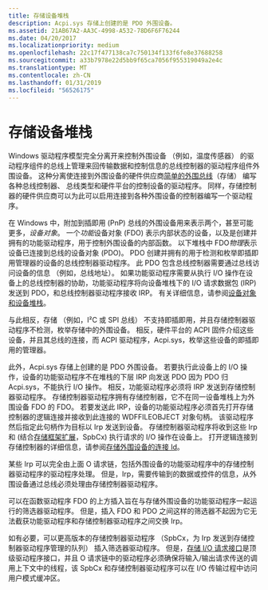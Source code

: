 ```yaml
---
title: 存储设备堆栈
description: Acpi.sys 存储上创建的是 PDO 外围设备。
ms.assetid: 21AB67A2-AA3C-4998-A532-78D6F6F76244
ms.date: 04/20/2017
ms.localizationpriority: medium
ms.openlocfilehash: 22c17f477138ca7c750134f133f6fe8e37688258
ms.sourcegitcommit: a33b7978e22d5bb9f65ca7056f955319049a2e4c
ms.translationtype: MT
ms.contentlocale: zh-CN
ms.lasthandoff: 01/31/2019
ms.locfileid: "56526175"
---
```

# <a name="spb-device-stacks"></a>存储设备堆栈


Windows 驱动程序模型完全分离开来控制外围设备 （例如，温度传感器） 的驱动程序组件的总线上管理来回传输数据和控制信息的总线控制器的驱动程序组件外围设备。 这种分离使连接到外围设备的硬件供应商[简单的外围总线](https://msdn.microsoft.com/library/windows/hardware/hh450903)（存储） 编写各种总线控制器、 总线类型和硬件平台的控制设备的驱动程序。 同样，存储控制器的硬件供应商可以为此可以启用连接到各种外围设备的控制器编写一个驱动程序。

在 Windows 中，附加到插即用 (PnP) 总线的外围设备用来表示两个，甚至可能更多，*设备对象*。 一个*功能*设备对象 (FDO) 表示内部状态的设备，以及是创建并拥有的功能驱动程序，用于控制外围设备的内部函数。 以下堆栈中 FDO*物理*表示设备已连接到总线的设备对象 (PDO)。 PDO 创建并拥有的用于检测和枚举即插即用管理器的设备的总线控制器驱动程序。 此 PDO 包含总线控制器需要通过总线访问设备的信息 （例如，总线地址）。 如果功能驱动程序需要从执行 I/O 操作在设备上的总线控制器的协助，功能驱动程序将向设备堆栈下的 I/O 请求数据包 (IRP) 发送到 PDO，和总线控制器驱动程序接收 IRP。 有关详细信息，请参阅[设备对象和设备堆栈](https://msdn.microsoft.com/library/windows/hardware/ff543153)。

与此相反，存储 （例如，I²C 或 SPI 总线） 不支持即插即用，并且存储控制器驱动程序不检测，枚举存储中的外围设备。 相反，硬件平台的 ACPI 固件介绍这些设备，并且其总线的连接，而 ACPI 驱动程序，Acpi.sys，枚举这些设备的即插即用的管理器。

此外，Acpi.sys 存储上创建的是 PDO 外围设备。 若要执行此设备上的 I/O 操作，设备的功能驱动程序不在堆栈的下层 IRP 向发送 PDO 因为 PDO 归 Acpi.sys，不能执行 I/O 操作。 相反，功能驱动程序必须将 IRP 发送到存储控制器驱动程序。 存储控制器驱动程序拥有存储控制器，它不在同一设备堆栈上为外围设备 FDO 的 FDO。 若要发送此 IRP，设备的功能驱动程序必须首先打开存储控制器的逻辑连接并接收到此连接的 WDFFILEOBJECT 对象句柄。 该驱动程序然后指定此句柄作为目标以 Irp 发送到设备。 存储控制器驱动程序将收到这些 Irp 和 (结合[存储框架扩展](https://msdn.microsoft.com/library/windows/hardware/hh406203)，SpbCx) 执行请求的 I/O 操作在设备上。 打开逻辑连接到存储控制器的详细信息，请参阅[存储外围设备的连接 Id](https://msdn.microsoft.com/library/windows/hardware/hh698216)。

某些 Irp 可以完全由上面 O 请求链，包括外围设备的功能驱动程序中的存储控制器驱动程序的驱动程序处理。 但是，Irp，需要传输到的数据或控件的信息，从外围设备通过总线必须处理由存储控制器驱动程序。

可以在函数驱动程序 FDO 的上方插入旨在与存储外围设备的功能驱动程序一起运行的筛选器驱动程序。 但是，插入 FDO 和 PDO 之间这样的筛选器不起因为它无法截获功能驱动程序和存储控制器驱动程序之间交换 Irp。

如有必要，可以更高版本的存储控制器驱动程序 （SpbCx，为 Irp 发送到存储控制器驱动程序管理的队列） 插入筛选器驱动程序。 但是，[存储 I/O 请求接口](https://msdn.microsoft.com/library/windows/hardware/hh698227)是顶级驱动程序接口，并且 O 请求链中的驱动程序必须确保将输入/输出请求传送的调用上下文中的线程，该 SpbCx 和存储控制器驱动程序可以在 I/O 传输过程中访问用户模式缓冲区。

 

 




